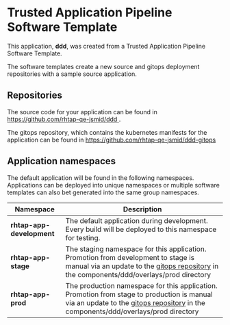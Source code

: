 # Trusted Application Pipeline Software Template

This application, **ddd**, was created from a Trusted Application Pipeline Software Template.

The software templates create a new source and gitops deployment repositories with a sample source application. 

## Repositories

The source code for your application can be found in [https://github.com/rhtap-qe-jsmid/ddd ](https://github.com/rhtap-qe-jsmid/ddd ).
 
The gitops repository, which contains the kubernetes manifests for the application can be found in 
[https://github.com/rhtap-qe-jsmid/ddd-gitops ](https://github.com/rhtap-qe-jsmid/ddd-gitops ) 

## Application namespaces 

The default application will be found in the following namespaces. Applications can be deployed into unique namespaces or multiple software templates can also bet generated into the same group namespaces.  

|  Namespace   |  Description   |  
| -------- | -------- |   
| **rhtap-app-development** | The default application during development. Every build will be deployed to this namespace for testing. | 
| **rhtap-app-stage** | The staging namespace for this application. Promotion from development to stage is manual via an update to the [gitops repository](https://github.com/rhtap-qe-jsmid/ddd-gitops ) in the components/ddd/overlays/prod directory |  
| **rhtap-app-prod** | The production namespace for this application. Promotion from stage to production is manual via an update to the [gitops repository](https://github.com/rhtap-qe-jsmid/ddd-gitops ) in the components/ddd/overlays/prod directory | 